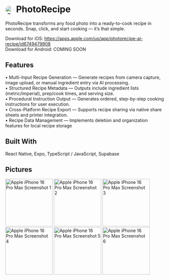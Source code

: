 # <img src="https://github.com/user-attachments/assets/f5fb16ba-9395-4e28-a87c-a228dde71b0f" alt="Sumitt app icon" width="27.5" height="27.5" style="border-radius:100px; vertical-align:middle;"/> PhotoRecipe

PhotoRecipe transforms any food photo into a ready-to-cook recipe in seconds. Snap, click, and start cooking — it’s that simple.

Download for iOS: https://apps.apple.com/us/app/photorecipe-ai-recipe/id6749479908 <br>
Download for Android: COMING SOON

## Features
• Multi-Input Recipe Generation — Generate recipes from camera capture, image upload, or manual ingredient entry via AI processing. <br>
• Structured Recipe Metadata — Outputs include ingredient lists (metric/imperial), prep/cook times, and serving size. <br>
• Procedural Instruction Output — Generates ordered, step-by-step cooking instructions for user execution. <br>
• Cross-Platform Recipe Export — Supports recipe sharing via native share sheets and printer integration. <br>
• Recipe Data Management — Implements deletion and organization features for local recipe storage <br>

## Built With
React Native, Expo, TypeScript / JavaScript, Supabase 

## Pictures
<img width="150"  alt="Apple iPhone 16 Pro Max Screenshot 1" src="https://github.com/user-attachments/assets/7b6f5da2-45ec-4972-a039-d95fa9b1f7ca" />
<img width="150"  alt="Apple iPhone 16 Pro Max Screenshot 2" src="https://github.com/user-attachments/assets/a27f9055-2a1a-4e5c-9ac8-5cf5da99d844" />
<img width="150"  alt="Apple iPhone 16 Pro Max Screenshot 3" src="https://github.com/user-attachments/assets/62efafdf-d2cb-4e1b-99f1-754a4db914d2" />
<img width="150"  alt="Apple iPhone 16 Pro Max Screenshot 4" src="https://github.com/user-attachments/assets/2fbe3ec8-97ba-4721-a9ca-e8f35e1f7589" />
<img width="150"  alt="Apple iPhone 16 Pro Max Screenshot 5" src="https://github.com/user-attachments/assets/5b2b1dc9-dfc0-41c0-ab0d-260e3a5c3778" />
<img width="150" alt="Apple iPhone 16 Pro Max Screenshot 6" src="https://github.com/user-attachments/assets/d7c8963c-f96f-48a3-aa52-2ae745a99b32" />



